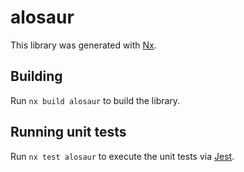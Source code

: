 # alosaur

This library was generated with [Nx](https://nx.dev).

## Building

Run `nx build alosaur` to build the library.

## Running unit tests

Run `nx test alosaur` to execute the unit tests via [Jest](https://jestjs.io).

